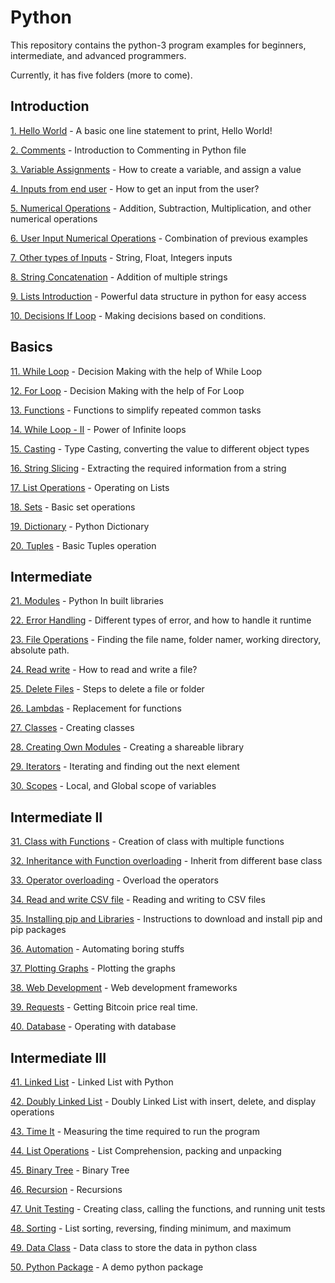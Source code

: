 # Python
This repository contains the python-3 program examples for beginners, intermediate, and advanced programmers.

Currently, it has five folders (more to come).

## Introduction

[1. Hello World](https://github.com/SiriSarah/Python/blob/main/1.%20Introduction/1.%20Hello_World.py) - A basic one line statement to print, Hello World!

[2. Comments](https://github.com/SiriSarah/Python/blob/main/1.%20Introduction/2.%20Comments.py) - Introduction to Commenting in Python file

[3. Variable Assignments](https://github.com/SiriSarah/Python/blob/main/1.%20Introduction/3.%20Variable_Assignment.py) - How to create a variable, and assign a value

[4. Inputs from end user](https://github.com/SiriSarah/Python/blob/main/1.%20Introduction/4.%20Input_from_User.py) - How to get an input from the user?

[5. Numerical Operations](https://github.com/SiriSarah/Python/blob/main/1.%20Introduction/5.%20Numerical_Operations.py) - Addition, Subtraction, Multiplication, and other numerical operations

[6. User Input Numerical Operations](https://github.com/SiriSarah/Python/blob/main/1.%20Introduction/6.%20User_Input_Numerical_Operations.py) - Combination of previous examples

[7. Other types of Inputs](https://github.com/SiriSarah/Python/blob/main/1.%20Introduction/7.%20Other_type_of_Inputs.py) - String, Float, Integers inputs

[8. String Concatenation](https://github.com/SiriSarah/Python/blob/main/1.%20Introduction/8.%20String_Concatenation.py) - Addition of multiple strings

[9. Lists Introduction](https://github.com/SiriSarah/Python/blob/main/1.%20Introduction/9.%20Lists_Introduction.py) - Powerful data structure in python for easy access

[10. Decisions If Loop](https://github.com/SiriSarah/Python/blob/main/1.%20Introduction/10.%20Decisions_If_Loop.py) - Making decisions based on conditions.

## Basics

[11. While Loop](https://github.com/SiriSarah/Python/blob/main/2.%20Basics/11.%20While_Loop_part_1.py) - Decision Making with the help of While Loop

[12. For Loop](https://github.com/SiriSarah/Python/blob/main/2.%20Basics/12.%20For_Loop.py) - Decision Making with the help of For Loop

[13. Functions](https://github.com/SiriSarah/Python/blob/main/2.%20Basics/13.%20Functions.py) - Functions to simplify repeated common tasks

[14. While Loop - II](https://github.com/SiriSarah/Python/blob/main/2.%20Basics/14.%20While_Loop_part_2.py) - Power of Infinite loops

[15. Casting](https://github.com/SiriSarah/Python/blob/main/2.%20Basics/15.%20Casting.py) - Type Casting, converting the value to different object types

[16. String Slicing](https://github.com/SiriSarah/Python/blob/main/2.%20Basics/16.%20String_Slicing.py) - Extracting the required information from a string

[17. List Operations](https://github.com/SiriSarah/Python/blob/main/2.%20Basics/17.%20List.py) - Operating on Lists

[18. Sets](https://github.com/SiriSarah/Python/blob/main/2.%20Basics/18.%20Sets.py) - Basic set operations

[19. Dictionary](https://github.com/SiriSarah/Python/blob/main/2.%20Basics/19.%20Dictionary.py) - Python Dictionary

[20. Tuples](https://github.com/SiriSarah/Python/blob/main/2.%20Basics/20.%20Tuples.py) - Basic Tuples operation

## Intermediate

[21. Modules](https://github.com/SiriSarah/Python/blob/main/3.%20Intermediate/21.%20Modules.py) - Python In built libraries

[22. Error Handling](https://github.com/SiriSarah/Python/blob/main/3.%20Intermediate/22.%20Error_Handling.py) - Different types of error, and how to handle it runtime

[23. File Operations](https://github.com/SiriSarah/Python/blob/main/3.%20Intermediate/23.%20File_operations.py) - Finding the file name, folder namer, working directory, absolute path.

[24. Read write](https://github.com/SiriSarah/Python/blob/main/3.%20Intermediate/24.%20Read_Write.py) - How to read and write a file?

[25. Delete Files](https://github.com/SiriSarah/Python/blob/main/3.%20Intermediate/25.%20Delete_files.py) - Steps to delete a file or folder

[26. Lambdas](https://github.com/SiriSarah/Python/blob/main/3.%20Intermediate/26.%20Lambdas.py) - Replacement for functions

[27. Classes](https://github.com/SiriSarah/Python/blob/main/3.%20Intermediate/27.%20Classes.py) - Creating classes

[28. Creating Own Modules](https://github.com/SiriSarah/Python/blob/main/3.%20Intermediate/28.%20MyOwnModule.py) - Creating a shareable library

[29. Iterators](https://github.com/SiriSarah/Python/blob/main/3.%20Intermediate/29.%20Iterators.py) - Iterating and finding out the next element

[30. Scopes](https://github.com/SiriSarah/Python/blob/main/3.%20Intermediate/30.%20Scopes.py) - Local, and Global scope of variables

## Intermediate II

[31. Class with Functions](https://github.com/SiriSarah/Python/blob/main/4.%20Intermediate%20II/31.%20Class_with_functions.py) - Creation of class with multiple functions

[32. Inheritance with Function overloading](https://github.com/SiriSarah/Python/blob/main/4.%20Intermediate%20II/32.%20Inheritance.py) - Inherit from different base class

[33. Operator overloading](https://github.com/SiriSarah/Python/blob/main/4.%20Intermediate%20II/33.%20Operator_overloading.py) - Overload the operators

[34. Read and write CSV file](https://github.com/SiriSarah/Python/blob/main/4.%20Intermediate%20II/34.%20Reading_CSV.py) - Reading and writing to CSV files

[35. Installing pip and Libraries](https://github.com/SiriSarah/Python/blob/main/4.%20Intermediate%20II/35.%20Installing_Libraries.py) - Instructions to download and install pip and pip packages

[36. Automation](https://github.com/SiriSarah/Python/blob/main/4.%20Intermediate%20II/36.%20Automation.py) - Automating boring stuffs 

[37. Plotting Graphs](https://github.com/SiriSarah/Python/blob/main/4.%20Intermediate%20II/37.%20Plots.py) - Plotting the graphs

[38. Web Development](https://github.com/SiriSarah/Python/blob/main/4.%20Intermediate%20II/38.%20Flask.py) - Web development frameworks

[39. Requests](https://github.com/SiriSarah/Python/blob/main/4.%20Intermediate%20II/39.%20Requests.py) - Getting Bitcoin price real time. 

[40. Database](https://github.com/SiriSarah/Python/blob/main/4.%20Intermediate%20II/40.%20Database.py) - Operating with database 

## Intermediate III

[41. Linked List](https://github.com/SiriSarah/Python/blob/main/5.%20Intermediate%20III/41.%20Linked_List.py) - Linked List with Python

[42. Doubly Linked List](https://github.com/SiriSarah/Python/blob/main/5.%20Intermediate%20III/42.%20Doubly_Linked_List.py) - Doubly Linked List with insert, delete, and display operations

[43. Time It](https://github.com/SiriSarah/Python/blob/main/5.%20Intermediate%20III/43.%20Time_It.py) - Measuring the time required to run the program

[44. List Operations](https://github.com/SiriSarah/Python/blob/main/5.%20Intermediate%20III/44.%20List_Comprehension.py) - List Comprehension, packing and unpacking

[45. Binary Tree](https://github.com/SiriSarah/Python/blob/main/5.%20Intermediate%20III/45.%20Binary_Tree.py) - Binary Tree

[46. Recursion](https://github.com/SiriSarah/Python/blob/main/5.%20Intermediate%20III/46.%20Recursions.py) - Recursions

[47. Unit Testing](https://github.com/SiriSarah/Python/blob/main/5.%20Intermediate%20III/47.%20Testing.py) - Creating class, calling the functions, and running unit tests

[48. Sorting](https://github.com/SiriSarah/Python/blob/main/5.%20Intermediate%20III/48.%20Sorting.py) - List sorting, reversing, finding minimum, and maximum

[49. Data Class](https://github.com/SiriSarah/Python/blob/main/5.%20Intermediate%20III/49.%20Data_Classes.py) - Data class to store the data in python class

[50. Python Package](https://github.com/SiriSarah/Python/tree/main/5.%20Intermediate%20III/50.%20Python_Package) - A demo python package